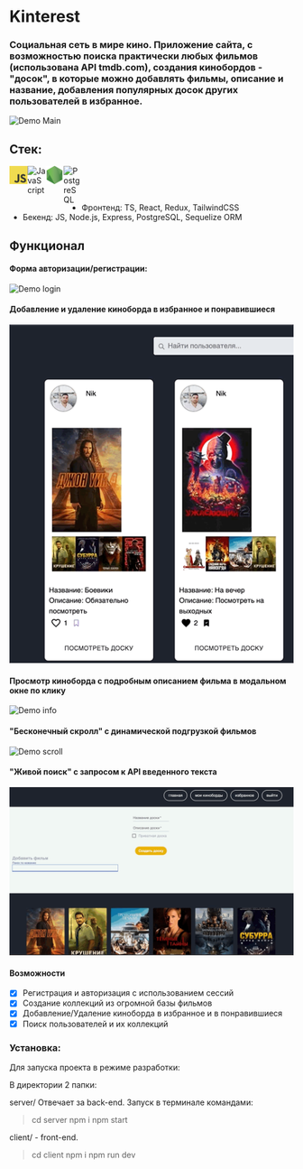 # Kinterest

### Социальная сеть в мире кино. Приложение сайта, с возможностью поиска практически любых фильмов (использована API tmdb.com), создания кинобордов - "досок", в которые можно добавлять фильмы, описание и название, добавления популярных досок других пользователей в избранное.

![Demo Main](/readme-assets/k1.gif)

## Стек:

<img align="left" alt="JavaScript" width="32px" src="https://raw.githubusercontent.com/github/explore/80688e429a7d4ef2fca1e82350fe8e3517d3494d/topics/javascript/javascript.png" />
<img align="left" alt="JavaScript" width="32px" src="https://user-images.githubusercontent.com/32282846/148977795-7849d063-c0ed-4196-aaa0-77d12f54319f.png" />
<img align="left" alt="Node.js" width="32px" src="https://raw.githubusercontent.com/github/explore/80688e429a7d4ef2fca1e82350fe8e3517d3494d/topics/nodejs/nodejs.png" />
<img align="left" alt="PostgreSQL" width="32px" src="https://img.icons8.com/color/50/000000/postgreesql.png"/>

<br/>
<br/>
<br/>

- Фронтенд: TS, React, Redux, TailwindCSS
- Бекенд: JS, Node.js, Express, PostgreSQL, Sequelize ORM

## Функционал

#### Форма авторизации/регистрации:

![Demo login](/readme-assets/k2.gif)

#### Добавление и удаление киноборда в избранное и понравившиеся

![Demo like](/readme-assets/k3.gif)

#### Просмотр киноборда с подробным описанием фильма в модальном окне по клику

![Demo info](/readme-assets/k4.gif)

#### "Бесконечный скролл" с динамической подгрузкой фильмов

![Demo scroll](/readme-assets/k5.gif)

#### "Живой поиск" с запросом к API введенного текста

![Demo search](/readme-assets/k6.gif)

#### Возможности

- [x] Регистрация и авторизация с использованием сессий
- [x] Создание коллекций из огромной базы фильмов
- [x] Добавление/Удаление киноборда в избранное и в понравившиеся
- [x] Поиск пользователей и их коллекций

### Установка:

Для запуска проекта в режиме разработки:

В директории 2 папки:

server/ Отвечает за back-end. Запуск в терминале командами:

> cd server
> npm i
> npm start

client/ - front-end.

> cd client
> npm i
> npm run dev
